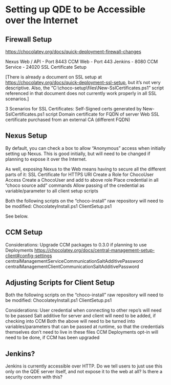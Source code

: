 # Setting up QDE to be Accessible over the Internet

## Firewall Setup

https://chocolatey.org/docs/quick-deployment-firewall-changes

Nexus Web / API - Port 8443
CCM Web - Port 443
Jenkins - 8080
CCM Service - 24020
SSL Certificate Setup

[There is already a document on SSL setup at https://chocolatey.org/docs/quick-deployment-ssl-setup, but it’s not very descriptive. Also, the “C:\choco-setup\files\New-SslCertificates.ps1” script referenced in that document does not currently work properly in all SSL scenarios.]

3 Scenarios for SSL Certificates:
Self-Signed certs generated by New-SslCertificates.ps1 script
Domain certificate for FQDN of server
Web SSL certificate purchased from an external CA (different FQDN)


## Nexus Setup

By default, you can check a box to allow “Anonymous” access when initially setting up Nexus. This is good initially, but will need to be changed if planning to expose it over the Internet.

As well, exposing Nexus to the Web means having to secure all the different parts of it:
SSL Certificate for HTTPS URI
Create a Role for ChocoUser Access
Create a ChocoUser and add to above role
Place credential in all “choco source add” commands
Allow passing of the credential as variable/parameter to all client setup scripts

Both the following scripts on the “choco-install” raw repository will need to be modified:
ChocolateyInstall.ps1
ClientSetup.ps1

See below.

## CCM Setup

Considerations:
Upgrade CCM packages to 0.3.0 if planning to use Deployments
https://chocolatey.org/docs/central-management-setup-client#config-settings
centralManagementServiceCommunicationSaltAdditivePassword
centralManagementClientCommunicationSaltAdditivePassword

## Adjusting Scripts for Client Setup

Both the following scripts on the “choco-install” raw repository will need to be modified:
ChocolateyInstall.ps1
ClientSetup.ps1

Considerations:
User credential when connecting to other repo’s will need to be passed
Salt additive for server and client will need to be added, if checking into CCM
Both the above will need to be turned into variables/parameters that can be passed at runtime, so that the credentials themselves don’t need to live in these files
CCM Deployments opt-in will need to be done, if CCM has been upgraded

## Jenkins?

Jenkins is currently accessible over HTTP. Do we tell users to just use this only on the QDE server itself, and not expose it to the web at all? Is there a security concern with this?
